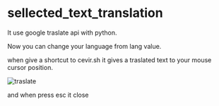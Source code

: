 # sellected_text_translation
It use google traslate api with python.

Now you can change your language from lang value.

when give a shortcut to cevir.sh it gives a traslated text to your mouse cursor position.

![traslate](https://user-images.githubusercontent.com/75750279/233400754-f56dc9ca-19cb-4159-a607-73a2aca26371.gif)

and when press esc it close
